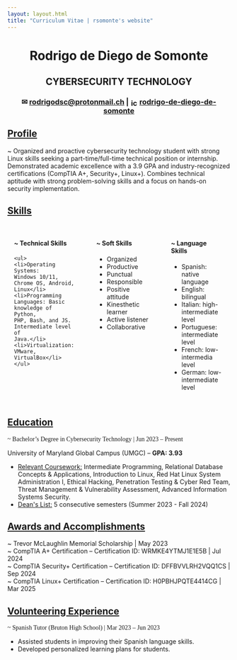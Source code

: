```yaml
---
layout: layout.html
title: "Curriculum Vitae | rsomonte's website"
---
```


<h1 style="text-align: center;">Rodrigo de Diego de Somonte</h1>
<h2 style="text-align: center;">CYBERSECURITY TECHNOLOGY</h2>
<h3 style="text-align: center;">✉ <a href="mailto:rodrigodsc@protonmail.ch">rodrigodsc@protonmail.ch</a> | <img src="https://external-content.duckduckgo.com/iu/?u=https%3A%2F%2Ficon-library.com%2Fimages%2Flinked-in-icon-black-and-white%2Flinked-in-icon-black-and-white-2.jpg&f=1&nofb=1&ipt=9de377bdf71b57f841ffefc9f50d2459eee121d1db396eeda25c7e78a2957ab1" alt="icon" style="height: 1em; vertical-align: middle;"> <a href="https://www.linkedin.com/in/rodrigo-de-diego-de-somonte/">rodrigo-de-diego-de-somonte</a></h3>

## <u>Profile</u>


~ Organized and proactive cybersecurity technology student with strong Linux skills seeking a part-time/full-time
technical position or internship. Demonstrated academic excellence with a 3.9 GPA and industry-recognized
certifications (CompTIA A+, Security+, Linux+). Combines technical aptitude with strong problem-solving skills and
a focus on hands-on security implementation.

## <u>Skills</u>

<div style="display: grid; grid-template-columns: 1fr 1fr 1fr; gap: 20px;">
  <!-- Column 1 -->
  <div class="cvbox" style="padding: 15px; border-radius: 10px;">
    <h4> ~ Technical Skills </h4>
    
    <ul>
    <li>Operating Systems:
    Windows 10/11,
    Chrome OS, Android,
    Linux</li>
    <li>Programming
    Languages: Basic
    knowledge of Python,
    PHP, Bash, and JS.
    Intermediate level of
    Java.</li>
    <li>Virtualization: VMware,
    VirtualBox</li>
    </ul>
  </div>

  <!-- Column 2 -->
  <div class="cvbox" style="padding: 15px; border-radius: 10px;">
    <h4>~ Soft Skills</h4>
    <ul>
    <li>Organized</li>
    <li>Productive</li>
    <li>Punctual</li>
    <li>Responsible</li>
    <li>Positive attitude</li>
    <li>Kinesthetic learner</li>
    <li>Active listener</li>
    <li>Collaborative</li>
    </ul>
  </div>

  <!-- Column 3 -->
  <div class="cvbox" style="padding: 15px; border-radius: 10px;">
    <h4>~ Language Skills</h4>
    <ul>
    <li>Spanish: native language</li>
    <li>English: bilingual</li>
    <li>Italian: high-
    intermediate level</li>
    <li>Portuguese:
    intermediate level</li>
    <li>French: low-intermedia
    level</li>
    <li>German: low-
    intermediate level</li>
    </ul>
  </div>
</div>

## <u>Education</u>


<p style="font-family: Georgia, serif !important;" > ~ Bachelor’s Degree in Cybersecurity Technology | Jun 2023 – Present</p>

University of Maryland Global Campus (UMGC) – **GPA: 3.93**

- <u>Relevant Coursework:</u> Intermediate Programming, Relational Database Concepts & Applications,
    Introduction to Linux, Red Hat Linux System Administration I, Ethical Hacking, Penetration Testing & Cyber
    Red Team, Threat Management & Vulnerability Assessment, Advanced Information Systems Security.
- <u>Dean's List:</u> 5 consecutive semesters (Summer 2023 - Fall 2024)

## <u>Awards and Accomplishments</u>

~ Trevor McLaughlin Memorial Scholarship | May 2023 <br>
~ CompTIA A+ Certification – Certification ID: WRMKE4YTMJ1E1E5B | Jul 2024<br>
~ CompTIA Security+ Certification – Certification ID: DFFBVVLRH2VQQ1CS | Sep 2024<br>
~ CompTIA Linux+ Certification – Certification ID: H0PBHJPQTE4414CG | Mar 2025<br>
## <u>Volunteering Experience</u>

<p style="font-family: Georgia, serif !important;" > ~ Spanish Tutor (Bruton High School) | Mar 2023 – Jun 2023</p>
<ul>
  <li>Assisted students in improving their Spanish language skills.</li>
  <li>Developed personalized learning plans for students.</li>
</ul>




